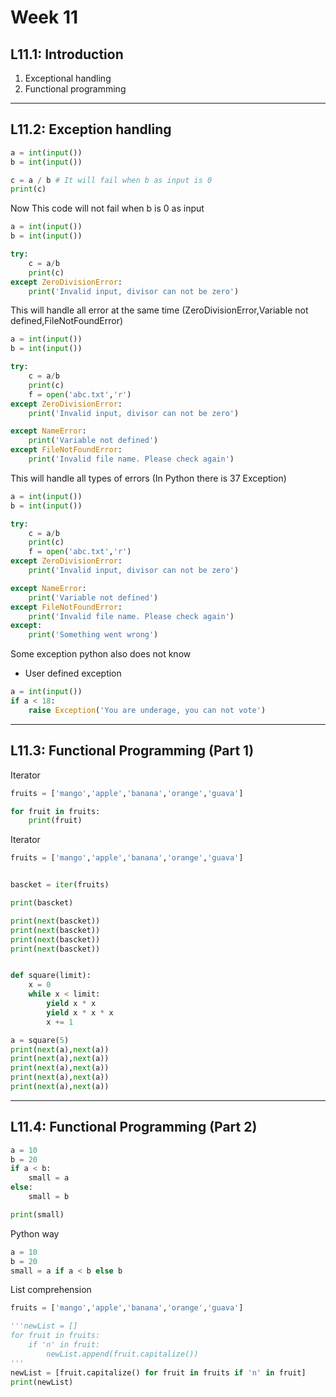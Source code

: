 # Week 11

## L11.1: Introduction

1. Exceptional handling
2. Functional programming

***

## L11.2: Exception handling

```python
a = int(input())
b = int(input())

c = a / b # It will fail when b as input is 0
print(c)

```
Now This code will not fail when b is 0 as input

```python
a = int(input())
b = int(input())

try:
    c = a/b
    print(c)
except ZeroDivisionError:
    print('Invalid input, divisor can not be zero')
```
This will handle all error at the same time (ZeroDivisionError,Variable not defined,FileNotFoundError)

```python
a = int(input())
b = int(input())

try:
    c = a/b
    print(c)
    f = open('abc.txt','r')
except ZeroDivisionError:
    print('Invalid input, divisor can not be zero')

except NameError:
    print('Variable not defined')
except FileNotFoundError:
    print('Invalid file name. Please check again')
```

This will handle all types of errors (In Python there is 37 Exception)

```python
a = int(input())
b = int(input())

try:
    c = a/b
    print(c)
    f = open('abc.txt','r')
except ZeroDivisionError:
    print('Invalid input, divisor can not be zero')

except NameError:
    print('Variable not defined')
except FileNotFoundError:
    print('Invalid file name. Please check again')
except:
    print('Something went wrong')
```

Some exception python also does not know

* User defined exception

```python
a = int(input())
if a < 18:
    raise Exception('You are underage, you can not vote')
```

***

## L11.3: Functional Programming (Part 1)

Iterator

```python
fruits = ['mango','apple','banana','orange','guava']

for fruit in fruits:
    print(fruit)
```
Iterator

```python
fruits = ['mango','apple','banana','orange','guava']


bascket = iter(fruits)

print(bascket)

print(next(bascket))
print(next(bascket))
print(next(bascket))
print(next(bascket))

```
```python

def square(limit):
    x = 0
    while x < limit:
        yield x * x
        yield x * x * x
        x += 1

a = square(5)
print(next(a),next(a))
print(next(a),next(a))
print(next(a),next(a))
print(next(a),next(a))
print(next(a),next(a))

```
***

## L11.4: Functional Programming (Part 2)

```python
a = 10
b = 20
if a < b:
    small = a
else:
    small = b

print(small)
```
Python way

```python
a = 10
b = 20
small = a if a < b else b
```

List comprehension
```python
fruits = ['mango','apple','banana','orange','guava']

'''newList = []
for fruit in fruits:
    if 'n' in fruit:
        newList.append(fruit.capitalize())
'''
newList = [fruit.capitalize() for fruit in fruits if 'n' in fruit]
print(newList)
```

